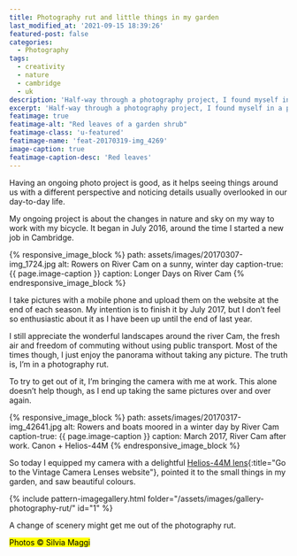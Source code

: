 ```yaml
---
title: Photography rut and little things in my garden
last_modified_at: '2021-09-15 18:39:26'
featured-post: false
categories:
  - Photography
tags:
  - creativity
  - nature
  - cambridge
  - uk
description: 'Half-way through a photography project, I found myself in a photography rut. I tried a few tricks to get out of it.'
excerpt: 'Half-way through a photography project, I found myself in a photography rut. I tried a few tricks to get out of it.'
featimage: true
featimage-alt: "Red leaves of a garden shrub"
featimage-class: 'u-featured'
featimage-name: 'feat-20170319-img_4269'
image-caption: true
featimage-caption-desc: 'Red leaves'
---
```

<p class="lead">Having an ongoing photo project is good, as it helps seeing things around us with a different perspective and noticing details usually overlooked in our day-to-day life.</p>

My ongoing project is about the changes in nature and sky on my way to work with my bicycle. It began in July 2016, around the time I started a new job in Cambridge.

{% responsive_image_block %}
  path: assets/images/20170307-img_1724.jpg
  alt: Rowers on River Cam on a sunny, winter day
  caption-true: {{ page.image-caption }}
  caption: Longer Days on River Cam
{% endresponsive_image_block %}

I take pictures with a mobile phone and upload them on the website at the end of each season. My intention is to finish it by July 2017, but I don’t feel so enthusiastic about it as I have been up until the end of last year.

I still appreciate the wonderful landscapes around the river Cam, the fresh air and freedom of commuting without using public transport. Most of the times though, I just enjoy the panorama without taking any picture. The truth is, I’m in a photography rut.

To try to get out of it, I’m bringing the camera with me at work. This alone doesn’t help though, as I end up taking the same pictures over and over again.

{% responsive_image_block %}
  path: assets/images/20170317-img_42641.jpg
  alt: Rowers and boats moored in a winter day by River Cam
  caption-true: {{ page.image-caption }}
  caption: March 2017, River Cam after work. Canon + Helios-44M
{% endresponsive_image_block %}

So today I equipped my camera with a delightful [Helios-44M lens](https://vintage-camera-lenses.com/helios-44-2-58mm-f2/){:title="Go to the Vintage Camera Lenses website"}, pointed it to the small things in my garden, and saw beautiful colours.

{% include pattern-imagegallery.html folder="/assets/images/gallery-photography-rut/" id="1" %}

A change of scenery might get me out of the photography rut.

<p class="detached"><mark class="smd-highlight small">Photos &copy; Silvia Maggi</mark></p>

